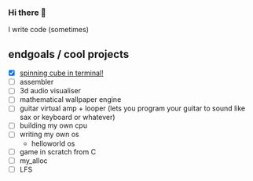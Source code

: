 ### Hi there 👋
I write code (sometimes)

## endgoals / cool projects
- [x] [spinning cube in terminal!](https://github.com/suwuako/c_ube)
- [ ] assembler
- [ ] 3d audio visualiser
- [ ] mathematical wallpaper engine
- [ ] guitar virtual amp + looper (lets you program your guitar to sound like sax or keyboard or whatever) 
- [ ] building my own cpu
- [ ] writing my own os
  - helloworld os
- [ ] game in scratch from C
- [ ] my_alloc
- [ ] LFS
